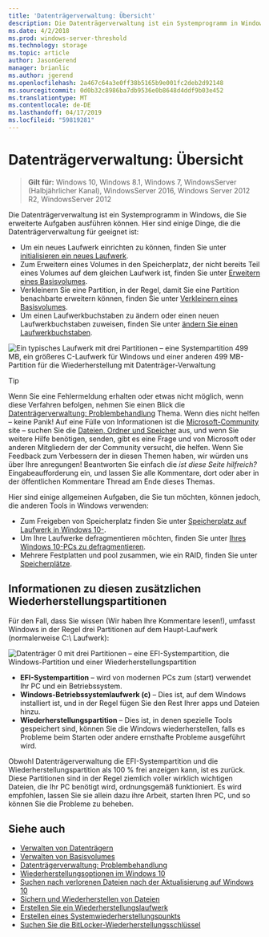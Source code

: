 ```yaml
---
title: 'Datenträgerverwaltung: Übersicht'
description: Die Datenträgerverwaltung ist ein Systemprogramm in Windows, die Ihnen ermöglicht, erweiterte Storage-Aufgaben, z. B. ein neues Laufwerk zu initialisieren, Erweitern von Volumes, Verkleinern von Partitionen und Ändern von Laufwerkbuchstaben auszuführen.
ms.date: 4/2/2018
ms.prod: windows-server-threshold
ms.technology: storage
ms.topic: article
author: JasonGerend
manager: brianlic
ms.author: jgerend
ms.openlocfilehash: 2a467c64a3e0ff38b5165b9e001fc2deb2d92148
ms.sourcegitcommit: 0d0b32c8986ba7db9536e0b8648d4ddf9b03e452
ms.translationtype: MT
ms.contentlocale: de-DE
ms.lasthandoff: 04/17/2019
ms.locfileid: "59819281"
---
```

# <a name="overview-of-disk-management"></a>Datenträgerverwaltung: Übersicht

> **Gilt für:** Windows 10, Windows 8.1, Windows 7, WindowsServer (Halbjährlicher Kanal), WindowsServer 2016, Windows Server 2012 R2, WindowsServer 2012

Die Datenträgerverwaltung ist ein Systemprogramm in Windows, die Sie erweiterte Aufgaben ausführen können. Hier sind einige Dinge, die die Datenträgerverwaltung für geeignet ist:

- Um ein neues Laufwerk einrichten zu können, finden Sie unter [initialisieren ein neues Laufwerk](initialize-new-disks.md).
- Zum Erweitern eines Volumes in den Speicherplatz, der nicht bereits Teil eines Volumes auf dem gleichen Laufwerk ist, finden Sie unter [Erweitern eines Basisvolumes](extend-a-basic-volume.md).
- Verkleinern Sie eine Partition, in der Regel, damit Sie eine Partition benachbarte erweitern können, finden Sie unter [Verkleinern eines Basisvolumes](shrink-a-basic-volume.md).
- Um einen Laufwerkbuchstaben zu ändern oder einen neuen Laufwerkbuchstaben zuweisen, finden Sie unter [ändern Sie einen Laufwerkbuchstaben](change-a-drive-letter.md).

![Ein typisches Laufwerk mit drei Partitionen – eine Systempartition 499 MB, ein größeres C-Laufwerk für Windows und einer anderen 499 MB-Partition für die Wiederherstellung mit Datenträger-Verwaltung](media/disk-management.png)

> [!TIP]
>  Wenn Sie eine Fehlermeldung erhalten oder etwas nicht möglich, wenn diese Verfahren befolgen, nehmen Sie einen Blick die [Datenträgerverwaltung: Problembehandlung](troubleshooting-disk-management.md) Thema. Wenn dies nicht helfen – keine Panik! Auf eine Fülle von Informationen ist die [Microsoft-Community](https://answers.microsoft.com/en-us/windows) site – suchen Sie die [Dateien, Ordner und Speicher](https://answers.microsoft.com/en-us/windows/forum/windows_10-files?sort=lastreplydate&dir=desc&tab=All&status=all&mod=&modAge=&advFil=&postedAfter=&postedBefore=&threadType=all&isFilterExpanded=true&tm=1514405359639) aus, und wenn Sie weitere Hilfe benötigen, senden, gibt es eine Frage und von Microsoft oder anderen Mitgliedern der der Community versucht, die helfen. Wenn Sie Feedback zum Verbessern der in diesen Themen haben, wir würden uns über Ihre anregungen! Beantworten Sie einfach die *ist diese Seite hilfreich?* Eingabeaufforderung ein, und lassen Sie alle Kommentare, dort oder aber in der öffentlichen Kommentare Thread am Ende dieses Themas.

Hier sind einige allgemeinen Aufgaben, die Sie tun möchten, können jedoch, die anderen Tools in Windows verwenden:

- Zum Freigeben von Speicherplatz finden Sie unter [Speicherplatz auf Laufwerk in Windows 10-](https://support.microsoft.com/help/12425/windows-10-free-up-drive-space).
- Um Ihre Laufwerke defragmentieren möchten, finden Sie unter [Ihres Windows 10-PCs zu defragmentieren](https://support.microsoft.com/help/4026701/windows-defragment-your-windows-10-pc).
- Mehrere Festplatten und pool zusammen, wie ein RAID, finden Sie unter [Speicherplätze](https://support.microsoft.com/help/12438/windows-10-storage-spaces).

## <a name="about-those-extra-recovery-partitions"></a>Informationen zu diesen zusätzlichen Wiederherstellungspartitionen

Für den Fall, dass Sie wissen (Wir haben Ihre Kommentare lesen!), umfasst Windows in der Regel drei Partitionen auf dem Haupt-Laufwerk (normalerweise C:\ Laufwerk):

![Datenträger 0 mit drei Partitionen – eine EFI-Systempartition, die Windows-Partition und einer Wiederherstellungspartition](media/windows-partitions.png)

- **EFI-Systempartition** – wird von modernen PCs zum (start) verwendet Ihr PC und ein Betriebssystem.
- **Windows-Betriebssystemlaufwerk (c)** – Dies ist, auf dem Windows installiert ist, und in der Regel fügen Sie den Rest Ihrer apps und Dateien hinzu.
- **Wiederherstellungspartition** – Dies ist, in denen spezielle Tools gespeichert sind, können Sie die Windows wiederherstellen, falls es Probleme beim Starten oder andere ernsthafte Probleme ausgeführt wird.

Obwohl Datenträgerverwaltung die EFI-Systempartition und die Wiederherstellungspartition als 100 % frei anzeigen kann, ist es zurück. Diese Partitionen sind in der Regel ziemlich voller wirklich wichtigen Dateien, die Ihr PC benötigt wird, ordnungsgemäß funktioniert. Es wird empfohlen, lassen Sie sie allein dazu ihre Arbeit, starten Ihren PC, und so können Sie die Probleme zu beheben.

## <a name="see-also"></a>Siehe auch

- [Verwalten von Datenträgern](manage-disks.md)
- [Verwalten von Basisvolumes](manage-basic-volumes.md)
- [Datenträgerverwaltung: Problembehandlung](troubleshooting-disk-management.md)
- [Wiederherstellungsoptionen im Windows 10](https://support.microsoft.com/help/12415/windows-10-recovery-options)
- [Suchen nach verlorenen Dateien nach der Aktualisierung auf Windows 10](https://support.microsoft.com/help/12386/windows-10-find-lost-files-after-update)
- [Sichern und Wiederherstellen von Dateien](https://support.microsoft.com/help/17143/windows-10-back-up-your-files)
- [Erstellen Sie ein Wiederherstellungslaufwerk](https://support.microsoft.com/help/4026852/windows-create-a-recovery-drive)
- [Erstellen eines Systemwiederherstellungspunkts](https://support.microsoft.com/help/4027538/windows-create-a-system-restore-point)
- [Suchen Sie die BitLocker-Wiederherstellungsschlüssel](https://support.microsoft.com/help/4026181/windows-find-my-bitlocker-recovery-key)
